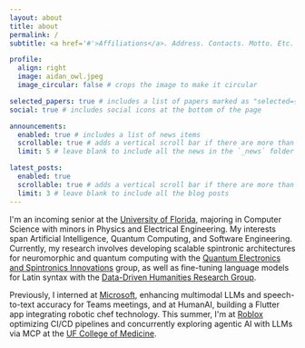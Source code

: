 ```yaml
---
layout: about
title: about
permalink: /
subtitle: <a href='#'>Affiliations</a>. Address. Contacts. Motto. Etc.

profile:
  align: right
  image: aidan_owl.jpeg
  image_circular: false # crops the image to make it circular

selected_papers: true # includes a list of papers marked as "selected={true}"
social: true # includes social icons at the bottom of the page

announcements:
  enabled: true # includes a list of news items
  scrollable: true # adds a vertical scroll bar if there are more than 3 news items
  limit: 5 # leave blank to include all the news in the `_news` folder

latest_posts:
  enabled: true
  scrollable: true # adds a vertical scroll bar if there are more than 3 new posts items
  limit: 3 # leave blank to include all the blog posts
---
```


I'm an incoming senior at the [University of Florida](https://www.ufl.edu/), majoring in Computer Science with minors in Physics and Electrical Engineering. My interests span Artificial Intelligence, Quantum Computing, and Software Engineering. Currently, my research involves developing scalable spintronic architectures for neuromorphic and quantum computing with the [Quantum Electronics and Spintronics Innovations](https://wu.ece.ufl.edu/members/) group, as well as fine-tuning language models for Latin syntax with the [Data-Driven Humanities Research Group](https://classics.ufl.edu/data-driven-humanities-research-group/).

Previously, I interned at [Microsoft](https://careers.microsoft.com/v2/global/en/home.html), enhancing multimodal LLMs and speech-to-text accuracy for Teams meetings, and at HumanAI, building a Flutter app integrating robotic chef technology. This summer, I'm at [Roblox](https://corp.roblox.com/) optimizing CI/CD pipelines and concurrently exploring agentic AI with LLMs via MCP at the [UF College of Medicine](https://prismap.medicine.ufl.edu/).